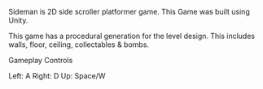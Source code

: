Sideman is 2D side scroller platformer game. This Game was built using Unity.

This game has a procedural generation for the level design. This includes walls, floor, ceiling, collectables & bombs. 

Gameplay Controls

Left: A
Right: D
Up: Space/W

